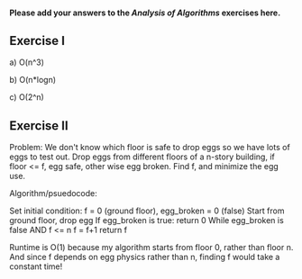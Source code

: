 #### Please add your answers to the ***Analysis of  Algorithms*** exercises here.

## Exercise I

a) O(n^3)


b) O(n*logn)


c) O(2^n)

## Exercise II

Problem:
We don't know which floor is safe to drop eggs so we have lots of eggs to test out. Drop eggs from different floors of a n-story building, if floor <= f, egg safe, other wise egg broken. Find f, and minimize the egg use. 

Algorithm/psuedocode:

Set initial condition: f = 0 (ground floor), egg_broken = 0 (false)
Start from ground floor, drop egg
If egg_broken is true: 
    return 0
While egg_broken is false AND f <= n
    f = f+1 
return f

Runtime is O(1) because my algorithm starts from floor 0, rather than floor n. And since f depends on egg physics rather than n, finding f would take a constant time!